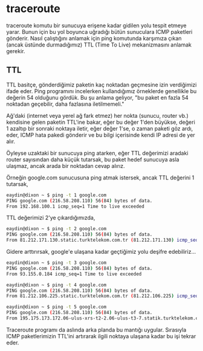 # traceroute

traceroute komutu bir sunucuya erişene kadar gidilen yolu tespit etmeye yarar. Bunun için bu yol boyunca uğradığı bütün sunuculara ICMP paketleri gönderir. Nasıl çalıştığını anlamak için ping komutunda karşımıza çıkan (ancak üstünde durmadığımız) TTL (Time To Live) mekanizmasını anlamak gerekir.

## TTL

TTL basitçe, gönderdiğimiz paketin kaç noktadan geçmesine izin verdiğimizi ifade eder. Ping programını incelerken kullandığımız örneklerde genellikle bu değerin 54 olduğunu gördük. Bu şu anlama geliyor, "bu paket en fazla 54 noktadan geçebilir, daha fazlasına iletilmemeli."

Ağ'daki (internet veya yerel ağ fark etmez) her nokta (sunucu, router vb.) kendisine gelen paketin TTL'ine bakar, eğer bu değer 1'den büyükse, değeri 1 azaltıp bir sonraki  noktaya iletir, eğer değer 1'se, o zaman paketi göz ardı, eder, ICMP hata pakedi gönderir ve bu bilgi içerisinde kendi IP adresi de yer alır.

Öyleyse uzaktaki bir sunucuya ping atarken, eğer TTL değerimizi aradaki router sayısından daha küçük tutarsak, bu paket hedef sunucuya asla ulaşmaz, ancak arada bir noktadan cevap alırız.

Örneğin google.com sunucusuna ping atmak istersek, ancak TTL değerini 1 tutarsak,

```bash
eaydin@dixon ~ $ ping -t 1 google.com
PING google.com (216.58.208.110) 56(84) bytes of data.
From 192.168.100.1 icmp_seq=1 Time to live exceeded
```

TTL değerimizi 2'ye çıkardığımızda,

```bash
eaydin@dixon ~ $ ping -t 2 google.com
PING google.com (216.58.208.110) 56(84) bytes of data.
From 81.212.171.130.static.turktelekom.com.tr (81.212.171.130) icmp_seq=1 Time to live exceeded
```

Gidere arttırırsak, google'e ulaşana kadar geçtiğimiz yolu deşifre edebiliriz...

```bash
eaydin@dixon ~ $ ping -t 3 google.com
PING google.com (216.58.208.110) 56(84) bytes of data.
From 93.155.0.184 icmp_seq=1 Time to live exceeded
```

```bash
eaydin@dixon ~ $ ping -t 4 google.com
PING google.com (216.58.208.110) 56(84) bytes of data.
From 81.212.106.225.static.turktelekom.com.tr (81.212.106.225) icmp_seq=4 Time to live exceeded
```

```bash
eaydin@dixon ~ $ ping -t 5 google.com
PING google.com (216.58.208.110) 56(84) bytes of data.
From 195.175.173.172.06-ulus-xrs-t2-2.06-ulus-t3-7.statik.turktelekom.com.tr (195.175.173.172) icmp_seq=1 Time to live exceeded
```

Traceroute programı da aslında arka planda bu mantığı uygular. Sırasıyla ICMP paketlerimizin TTL'ini artırarak ilgili noktaya ulaşana kadar bu işi tekrar eder.